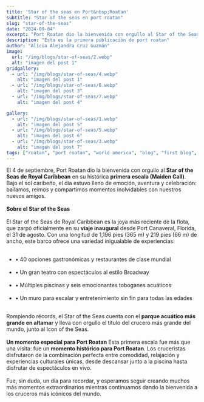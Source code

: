 ```yaml
---
title: 'Star of the seas en Port&nbsp;Roatan'
subtitle: "Star of the seas en port roatan"
slug: "star-of-the-seas"
date: "2024-09-04"
excerpt: "Port Roatan dio la bienvenida con orgullo al Star of the Seas de Royal Caribbean en su histórica <b>primera escala (Maiden Call)..."
description: "Esta es la primera publicación de port roatan"
author: "Alicia Alejandra Cruz Guzmán"
image:
  url: "/img/blogs/star-of-seas/2.webp"
  alt: "imagen del post 1"
gridgallery:
  - url: "/img/blogs/star-of-seas/4.webp"
    alt: "imagen del post 1"
  - url: "/img/blogs/star-of-seas/6.webp"
    alt: "imagen del post 3"
  - url: "/img/blogs/star-of-seas/7.webp"
    alt: "imagen del post 4"

gallery:
  - url: "/img/blogs/star-of-seas/1.webp"
    alt: "imagen del post 5"
  - url: "/img/blogs/star-of-seas/5.webp"
    alt: "imagen del post 6"
  - url: "/img/blogs/star-of-seas/3.webp"
    alt: "imagen del post 7"
tags: ["roatan", "port roatan", "world america", "blog", "first blog", "honduras"]
---
```

El 4 de septiembre, Port Roatan dio la bienvenida con orgullo al <b>Star of the Seas de Royal Caribbean</b> en su histórica <b>primera escala (Maiden Call)</b>. Bajo el sol caribeño, el día estuvo lleno de emoción, aventura y celebración: bailamos, reímos y compartimos momentos inolvidables con nuestros nuevos amigos.
<br><br>
<b>Sobre el Star of the Seas</b>
<br><br>
El Star of the Seas de Royal Caribbean es la joya más reciente de la flota, que zarpó oficialmente en su <b>viaje inaugural</b> desde Port Canaveral, Florida, el 31 de agosto. Con una longitud de 1,196 pies (365 m) y 219 pies (66 m) de ancho, este barco ofrece una variedad inigualable de experiencias:
<br><br>
<ul>
  <li> • 40 opciones gastronómicas y restaurantes de clase mundial</li><br>
  <li> • Un gran teatro con espectáculos al estilo Broadway</li><br>
  <li> • Múltiples piscinas y seis emocionantes toboganes acuáticos</li><br>
  <li> • Un muro para escalar y entretenimiento sin fin para todas las edades</li><br>
</ul>

<!--split-->
Rompiendo récords, el Star of the Seas cuenta con el <b>parque acuático más grande en altamar</b> y lleva con orgullo el título del crucero más grande del mundo, junto al Icon of the Seas.
<br><br>
<b>Un momento especial para Port Roatan</b>
Esta primera escala fue más que una visita: fue un <b>momento histórico para Port Roatan</b>. Los cruceristas disfrutaron de la combinación perfecta entre comodidad, relajación y experiencias culturales únicas, desde descansar junto a la piscina hasta disfrutar de espectáculos en vivo.
<br><br>
Fue, sin duda, un día para recordar, y esperamos seguir creando muchos más momentos extraordinarios mientras continuamos dando la bienvenida a los cruceros más icónicos del mundo.
